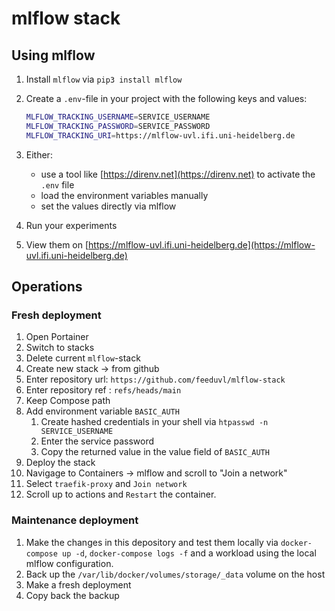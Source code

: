 # mlflow stack 

## Using mlflow

1. Install `mlflow` via `pip3 install mlflow`
2. Create a `.env`-file in your project with the following keys and values:

    ```sh
    MLFLOW_TRACKING_USERNAME=SERVICE_USERNAME
    MLFLOW_TRACKING_PASSWORD=SERVICE_PASSWORD
    MLFLOW_TRACKING_URI=https://mlflow-uvl.ifi.uni-heidelberg.de
    ```

3. Either:

   - use a tool like [https://direnv.net](https://direnv.net) to activate the `.env` file
   - load the environment variables manually
   - set the values directly via mlflow

4. Run your experiments
5. View them on [https://mlflow-uvl.ifi.uni-heidelberg.de](https://mlflow-uvl.ifi.uni-heidelberg.de)

## Operations

### Fresh deployment

1. Open Portainer
2. Switch to stacks
3. Delete current `mlflow`-stack
4. Create new stack -> from github
5. Enter repository url: `https://github.com/feeduvl/mlflow-stack`
6. Enter repository ref : `refs/heads/main`
7. Keep Compose path
8. Add environment variable `BASIC_AUTH`
   1. Create hashed credentials in your shell via `htpasswd -n SERVICE_USERNAME`
   2. Enter the service password
   3. Copy the returned value in the value field of `BASIC_AUTH`
9. Deploy the stack
10. Navigage to Containers -> mlflow and scroll to "Join a network"
11. Select `traefik-proxy` and `Join network`
12. Scroll up to actions and `Restart` the container.

### Maintenance deployment

1. Make the changes in this depository and test them locally via `docker-compose up -d`, `docker-compose logs -f` and a workload using the local mlflow configuration.
2. Back up the `/var/lib/docker/volumes/storage/_data` volume on the host
3. Make a fresh deployment
4. Copy back the backup
